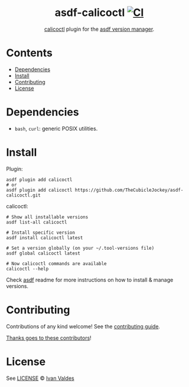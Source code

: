 <div align="center">

# asdf-calicoctl [![CI](https://github.com/TheCubicleJockey/asdf-calicoctl/actions/workflows/workflow.yml/badge.svg?branch=main)](https://github.com/TheCubicleJockey/asdf-calicoctl/actions/workflows/workflow.yml) 

[calicoctl](https://github.com/projectcalico/calicoctl) plugin for the [asdf version manager](https://asdf-vm.com).

</div>

# Contents

- [Dependencies](#dependencies)
- [Install](#install)
- [Contributing](#contributing)
- [License](#license)

# Dependencies

- `bash`, `curl`: generic POSIX utilities.

# Install

Plugin:

```shell
asdf plugin add calicoctl
# or
asdf plugin add calicoctl https://github.com/TheCubicleJockey/asdf-calicoctl.git
```

calicoctl:

```shell
# Show all installable versions
asdf list-all calicoctl

# Install specific version
asdf install calicoctl latest

# Set a version globally (on your ~/.tool-versions file)
asdf global calicoctl latest

# Now calicoctl commands are available
calicoctl --help
```

Check [asdf](https://github.com/asdf-vm/asdf) readme for more instructions on how to
install & manage versions.

# Contributing

Contributions of any kind welcome! See the [contributing guide](contributing.md).

[Thanks goes to these contributors](https://github.com/TheCubicleJockey/asdf-calicoctl/graphs/contributors)!

# License

See [LICENSE](LICENSE) © [Ivan Valdes](https://github.com/TheCubicleJockey/)
        